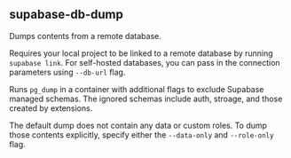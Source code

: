 ## supabase-db-dump

Dumps contents from a remote database.

Requires your local project to be linked to a remote database by running `supabase link`. For self-hosted databases, you can pass in the connection parameters using `--db-url` flag.

Runs `pg_dump` in a container with additional flags to exclude Supabase managed schemas. The ignored schemas include auth, stroage, and those created by extensions.

The default dump does not contain any data or custom roles. To dump those contents explicitly, specify either the `--data-only` and `--role-only` flag.
